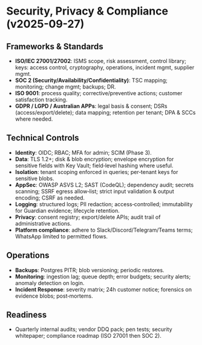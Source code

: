 # Security, Privacy & Compliance (v2025-09-27)

## Frameworks & Standards
- **ISO/IEC 27001/27002**: ISMS scope, risk assessment, control library; keys: access control, cryptography, operations, incident mgmt, supplier mgmt.
- **SOC 2 (Security/Availability/Confidentiality)**: TSC mapping; monitoring; change mgmt; backups; DR.
- **ISO 9001**: process quality; corrective/preventive actions; customer satisfaction tracking.
- **GDPR / LGPD / Australian APPs**: legal basis & consent; DSRs (access/export/delete); data mapping; retention per tenant; DPA & SCCs where needed.

## Technical Controls
- **Identity**: OIDC; RBAC; MFA for admin; SCIM (Phase 3).
- **Data**: TLS 1.2+; disk & blob encryption; envelope encryption for sensitive fields with Key Vault; field‑level hashing where useful.
- **Isolation**: tenant scoping enforced in queries; per‑tenant keys for sensitive blobs.
- **AppSec**: OWASP ASVS L2; SAST (CodeQL); dependency audit; secrets scanning; SSRF egress allow‑list; strict input validation & output encoding; CSRF as needed.
- **Logging**: structured logs; PII redaction; access‑controlled; immutability for Guardian evidence; lifecycle retention.
- **Privacy**: consent registry; export/delete APIs; audit trail of administrative actions.
- **Platform compliance**: adhere to Slack/Discord/Telegram/Teams terms; WhatsApp limited to permitted flows.

## Operations
- **Backups**: Postgres PITR; blob versioning; periodic restores.
- **Monitoring**: ingestion lag; queue depth; error budgets; security alerts; anomaly detection on login.
- **Incident Response**: severity matrix; 24h customer notice; forensics on evidence blobs; post‑mortems.

## Readiness
- Quarterly internal audits; vendor DDQ pack; pen tests; security whitepaper; compliance roadmap (ISO 27001 then SOC 2).

